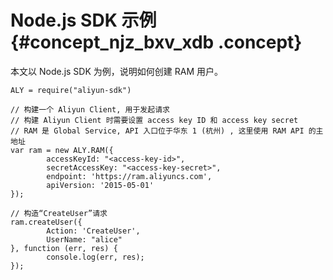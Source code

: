 # Node.js SDK 示例 {#concept_njz_bxv_xdb .concept}

本文以 Node.js SDK 为例，说明如何创建 RAM 用户。

``` {#codeblock_nqz_gzg_u2x}
ALY = require("aliyun-sdk")

// 构建一个 Aliyun Client, 用于发起请求
// 构建 Aliyun Client 时需要设置 access key ID 和 access key secret
// RAM 是 Global Service, API 入口位于华东 1 (杭州) , 这里使用 RAM API 的主地址
var ram = new ALY.RAM({
        accessKeyId: "<access-key-id>",
        secretAccessKey: "<access-key-secret>",
        endpoint: 'https://ram.aliyuncs.com',
        apiVersion: '2015-05-01'
});

// 构造“CreateUser”请求
ram.createUser({
        Action: 'CreateUser',
        UserName: "alice"
}, function (err, res) {
        console.log(err, res);
});
```

